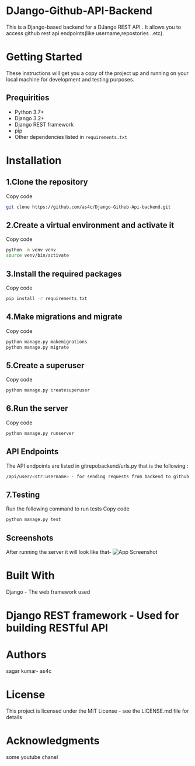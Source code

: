 # DJango-Github-API-Backend

This is a Django-based backend for a DJango REST API . It allows you to access github rest api endpoints(like username,repostories ..etc).

# Getting Started
These instructions will get you a copy of the project up and running on your local machine for development and testing purposes.


## Prequirities
- Python 3.7+
- Django 3.2+
- Django REST framework
- pip
- Other dependencies listed in `requirements.txt`

# Installation

## 1.Clone the repository
Copy code
```bash
git clone https://github.com/as4c/Django-Github-Api-backend.git
```
## 2.Create a virtual environment and activate it
Copy code
```bash
python -m venv venv
source venv/bin/activate
```
## 3.Install the required packages
Copy code
```bash
pip install -r requirements.txt
```

## 4.Make migrations and migrate

Copy code
```bash
python manage.py makemigrations
python manage.py migrate
```
## 5.Create a superuser
Copy code
```bash
python manage.py createsuperuser
```
## 6.Run the server
Copy code
```bash
python manage.py runserver
```
## API Endpoints
The API endpoints are listed in gitrepobackend/urls.py that is the following :
```bash
/api/user/<str:username> - for sending requests from backend to github rest api server
```
## 7.Testing
Run the following command to run tests
Copy code
```bash
python manage.py test
```
## Screenshots
After running the server it will look like that-
![App Screenshot]('https://github.com/as4c/Django-Github-Api-backend/blob/master/User%20%E2%80%93%20Django%20REST%20framework.png')
# Built With
Django - The web framework used
# Django REST framework - Used for building RESTful API
# Authors
sagar kumar- as4c
# License
This project is licensed under the MIT License - see the LICENSE.md file for details

# Acknowledgments
some youtube chanel
